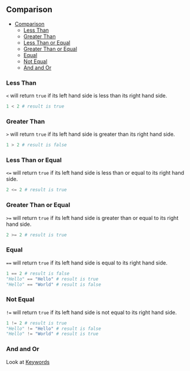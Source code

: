## Comparison

- [Comparison](#comparison)
  - [Less Than](#less-than)
  - [Greater Than](#greater-than)
  - [Less Than or Equal](#less-than-or-equal)
  - [Greater Than or Equal](#greater-than-or-equal)
  - [Equal](#equal)
  - [Not Equal](#not-equal)
  - [And and Or](#and-and-or)

### Less Than

`<` will return `true` if its left hand side is less than its right hand side.

```python
1 < 2 # result is true
```

### Greater Than

`>` will return `true` if its left hand side is greater than its right hand side.

```python
1 > 2 # result is false
```

### Less Than or Equal

`<=` will return `true` if its left hand side is less than or equal to its right hand side.

```python
2 <= 2 # result is true
```

### Greater Than or Equal

`>=` will return `true` if its left hand side is greater than or equal to its right hand side.

```python
2 >= 2 # result is true
```

### Equal

`==` will return `true` if its left hand side is equal to its right hand side.

```python
1 == 2 # result is false
"Hello" == "Hello" # result is true
"Hello" == "World" # result is false
```

### Not Equal

`!=` will return `true` if its left hand side is not equal to its right hand side.

```python
1 != 2 # result is true
"Hello" != "Hello" # result is false
"Hello" != "World" # result is true
```

### And and Or

Look at [Keywords](./keywords.md)
